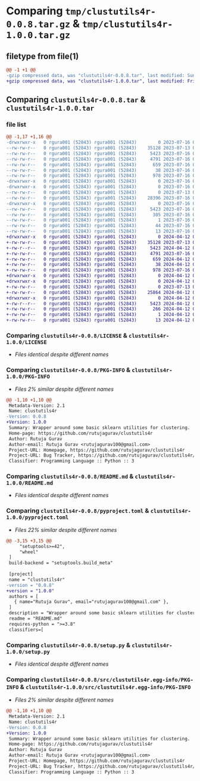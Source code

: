 # Comparing `tmp/clustutils4r-0.0.8.tar.gz` & `tmp/clustutils4r-1.0.0.tar.gz`

## filetype from file(1)

```diff
@@ -1 +1 @@
-gzip compressed data, was "clustutils4r-0.0.8.tar", last modified: Sun Jul 16 08:29:46 2023, max compression
+gzip compressed data, was "clustutils4r-1.0.0.tar", last modified: Fri Apr 12 05:30:56 2024, max compression
```

## Comparing `clustutils4r-0.0.8.tar` & `clustutils4r-1.0.0.tar`

### file list

```diff
@@ -1,17 +1,16 @@
-drwxrwxr-x   0 rgura001 (52843) rgura001 (52843)        0 2023-07-16 08:29:46.615291 clustutils4r-0.0.8/
--rw-rw-r--   0 rgura001 (52843) rgura001 (52843)    35128 2023-07-13 07:56:53.000000 clustutils4r-0.0.8/LICENSE
--rw-rw-r--   0 rgura001 (52843) rgura001 (52843)     5423 2023-07-16 08:29:46.615291 clustutils4r-0.0.8/PKG-INFO
--rw-rw-r--   0 rgura001 (52843) rgura001 (52843)     4791 2023-07-16 08:28:10.000000 clustutils4r-0.0.8/README.md
--rw-rw-r--   0 rgura001 (52843) rgura001 (52843)      659 2023-07-16 08:29:32.000000 clustutils4r-0.0.8/pyproject.toml
--rw-rw-r--   0 rgura001 (52843) rgura001 (52843)       38 2023-07-16 08:29:46.615291 clustutils4r-0.0.8/setup.cfg
--rw-rw-r--   0 rgura001 (52843) rgura001 (52843)      978 2023-07-16 08:29:24.000000 clustutils4r-0.0.8/setup.py
-drwxrwxr-x   0 rgura001 (52843) rgura001 (52843)        0 2023-07-16 08:29:46.615291 clustutils4r-0.0.8/src/
-drwxrwxr-x   0 rgura001 (52843) rgura001 (52843)        0 2023-07-16 08:29:46.615291 clustutils4r-0.0.8/src/clustutils4r/
--rw-rw-r--   0 rgura001 (52843) rgura001 (52843)        0 2023-07-13 05:33:28.000000 clustutils4r-0.0.8/src/clustutils4r/__init__.py
--rw-rw-r--   0 rgura001 (52843) rgura001 (52843)    28396 2023-07-16 08:18:23.000000 clustutils4r-0.0.8/src/clustutils4r/eval_clustering.py
-drwxrwxr-x   0 rgura001 (52843) rgura001 (52843)        0 2023-07-16 08:29:46.615291 clustutils4r-0.0.8/src/clustutils4r.egg-info/
--rw-rw-r--   0 rgura001 (52843) rgura001 (52843)     5423 2023-07-16 08:29:46.000000 clustutils4r-0.0.8/src/clustutils4r.egg-info/PKG-INFO
--rw-rw-r--   0 rgura001 (52843) rgura001 (52843)      305 2023-07-16 08:29:46.000000 clustutils4r-0.0.8/src/clustutils4r.egg-info/SOURCES.txt
--rw-rw-r--   0 rgura001 (52843) rgura001 (52843)        1 2023-07-16 08:29:46.000000 clustutils4r-0.0.8/src/clustutils4r.egg-info/dependency_links.txt
--rw-rw-r--   0 rgura001 (52843) rgura001 (52843)       44 2023-07-16 08:29:46.000000 clustutils4r-0.0.8/src/clustutils4r.egg-info/requires.txt
--rw-rw-r--   0 rgura001 (52843) rgura001 (52843)       13 2023-07-16 08:29:46.000000 clustutils4r-0.0.8/src/clustutils4r.egg-info/top_level.txt
+drwxrwxr-x   0 rgura001 (52843) rgura001 (52843)        0 2024-04-12 05:30:56.484463 clustutils4r-1.0.0/
+-rw-rw-r--   0 rgura001 (52843) rgura001 (52843)    35128 2023-07-13 07:56:53.000000 clustutils4r-1.0.0/LICENSE
+-rw-r--r--   0 rgura001 (52843) rgura001 (52843)     5423 2024-04-12 05:30:56.484463 clustutils4r-1.0.0/PKG-INFO
+-rw-rw-r--   0 rgura001 (52843) rgura001 (52843)     4791 2023-07-16 08:28:10.000000 clustutils4r-1.0.0/README.md
+-rw-rw-r--   0 rgura001 (52843) rgura001 (52843)      659 2024-04-12 05:30:33.000000 clustutils4r-1.0.0/pyproject.toml
+-rw-rw-r--   0 rgura001 (52843) rgura001 (52843)       38 2024-04-12 05:30:56.484463 clustutils4r-1.0.0/setup.cfg
+-rw-rw-r--   0 rgura001 (52843) rgura001 (52843)      978 2023-07-16 08:29:24.000000 clustutils4r-1.0.0/setup.py
+drwxrwxr-x   0 rgura001 (52843) rgura001 (52843)        0 2024-04-12 05:30:56.484463 clustutils4r-1.0.0/src/
+drwxrwxr-x   0 rgura001 (52843) rgura001 (52843)        0 2024-04-12 05:30:56.484463 clustutils4r-1.0.0/src/clustutils4r/
+-rw-rw-r--   0 rgura001 (52843) rgura001 (52843)        0 2023-07-13 05:33:28.000000 clustutils4r-1.0.0/src/clustutils4r/__init__.py
+-rw-rw-r--   0 rgura001 (52843) rgura001 (52843)    25864 2024-04-12 04:58:42.000000 clustutils4r-1.0.0/src/clustutils4r/eval_clustering.py
+drwxrwxr-x   0 rgura001 (52843) rgura001 (52843)        0 2024-04-12 05:30:56.484463 clustutils4r-1.0.0/src/clustutils4r.egg-info/
+-rw-r--r--   0 rgura001 (52843) rgura001 (52843)     5423 2024-04-12 05:30:56.000000 clustutils4r-1.0.0/src/clustutils4r.egg-info/PKG-INFO
+-rw-rw-r--   0 rgura001 (52843) rgura001 (52843)      266 2024-04-12 05:30:56.000000 clustutils4r-1.0.0/src/clustutils4r.egg-info/SOURCES.txt
+-rw-rw-r--   0 rgura001 (52843) rgura001 (52843)        1 2024-04-12 05:30:56.000000 clustutils4r-1.0.0/src/clustutils4r.egg-info/dependency_links.txt
+-rw-rw-r--   0 rgura001 (52843) rgura001 (52843)       13 2024-04-12 05:30:56.000000 clustutils4r-1.0.0/src/clustutils4r.egg-info/top_level.txt
```

### Comparing `clustutils4r-0.0.8/LICENSE` & `clustutils4r-1.0.0/LICENSE`

 * *Files identical despite different names*

### Comparing `clustutils4r-0.0.8/PKG-INFO` & `clustutils4r-1.0.0/PKG-INFO`

 * *Files 2% similar despite different names*

```diff
@@ -1,10 +1,10 @@
 Metadata-Version: 2.1
 Name: clustutils4r
-Version: 0.0.8
+Version: 1.0.0
 Summary: Wrapper around some basic sklearn utilities for clustering.
 Home-page: https://github.com/rutujagurav/clustutils4r
 Author: Rutuja Gurav
 Author-email: Rutuja Gurav <rutujagurav100@gmail.com>
 Project-URL: Homepage, https://github.com/rutujagurav/clustutils4r
 Project-URL: Bug Tracker, https://github.com/rutujagurav/clustutils4r/issues
 Classifier: Programming Language :: Python :: 3
```

### Comparing `clustutils4r-0.0.8/README.md` & `clustutils4r-1.0.0/README.md`

 * *Files identical despite different names*

### Comparing `clustutils4r-0.0.8/pyproject.toml` & `clustutils4r-1.0.0/pyproject.toml`

 * *Files 22% similar despite different names*

```diff
@@ -3,15 +3,15 @@
     "setuptools>=42",
     "wheel"
 ]
 build-backend = "setuptools.build_meta"
 
 [project]
 name = "clustutils4r"
-version = "0.0.8"
+version = "1.0.0"
 authors = [
   { name="Rutuja Gurav", email="rutujagurav100@gmail.com" },
 ]
 description = "Wrapper around some basic sklearn utilities for clustering."
 readme = "README.md"
 requires-python = ">=3.8"
 classifiers=[
```

### Comparing `clustutils4r-0.0.8/setup.py` & `clustutils4r-1.0.0/setup.py`

 * *Files identical despite different names*

### Comparing `clustutils4r-0.0.8/src/clustutils4r.egg-info/PKG-INFO` & `clustutils4r-1.0.0/src/clustutils4r.egg-info/PKG-INFO`

 * *Files 2% similar despite different names*

```diff
@@ -1,10 +1,10 @@
 Metadata-Version: 2.1
 Name: clustutils4r
-Version: 0.0.8
+Version: 1.0.0
 Summary: Wrapper around some basic sklearn utilities for clustering.
 Home-page: https://github.com/rutujagurav/clustutils4r
 Author: Rutuja Gurav
 Author-email: Rutuja Gurav <rutujagurav100@gmail.com>
 Project-URL: Homepage, https://github.com/rutujagurav/clustutils4r
 Project-URL: Bug Tracker, https://github.com/rutujagurav/clustutils4r/issues
 Classifier: Programming Language :: Python :: 3
```

